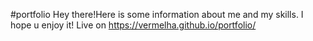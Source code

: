 #portfolio
Hey there!Here is some information about me and my skills.
I hope u enjoy it!
Live on 
https://vermelha.github.io/portfolio/
